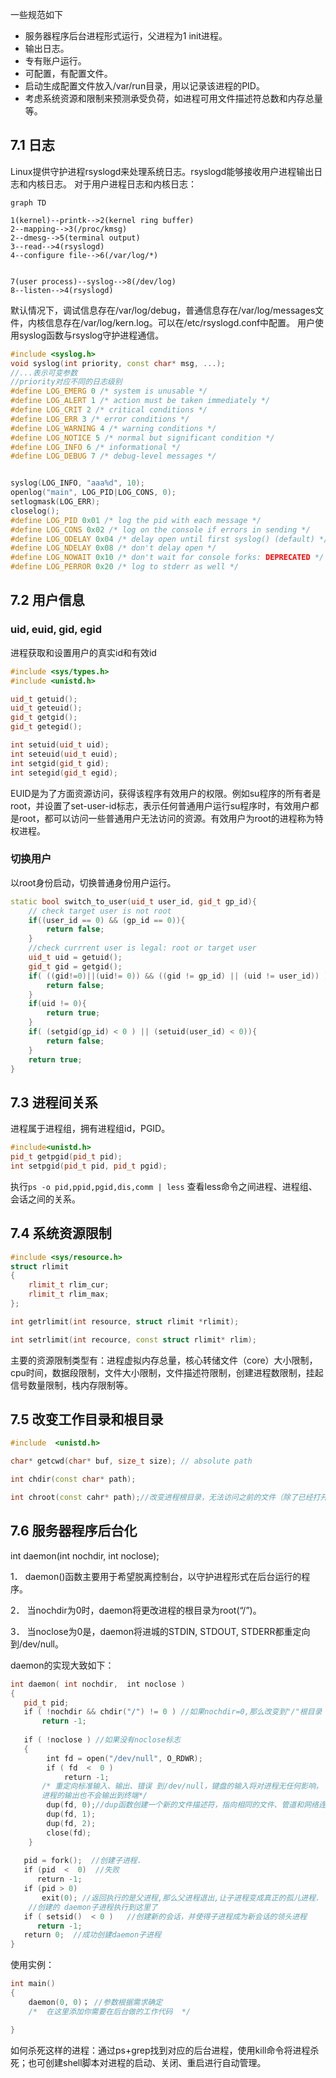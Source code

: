 一些规范如下
- 服务器程序后台进程形式运行，父进程为1 init进程。
- 输出日志。
- 专有账户运行。
- 可配置，有配置文件。
- 启动生成配置文件放入/var/run目录，用以记录该进程的PID。
- 考虑系统资源和限制来预测承受负荷，如进程可用文件描述符总数和内存总量等。
## 7.1 日志
Linux提供守护进程rsyslogd来处理系统日志。rsyslogd能够接收用户进程输出日志和内核日志。
对于用户进程日志和内核日志：
```mermaid
graph TD

1(kernel)--printk-->2(kernel ring buffer)
2--mapping-->3(/proc/kmsg)
2--dmesg-->5(terminal output)
3--read-->4(rsyslogd)
4--configure file-->6(/var/log/*)


7(user process)--syslog-->8(/dev/log)
8--listen-->4(rsyslogd)
```
默认情况下，调试信息存在/var/log/debug，普通信息存在/var/log/messages文件，内核信息存在/var/log/kern.log。可以在/etc/rsyslogd.conf中配置。
用户使用syslog函数与rsyslog守护进程通信。
```cpp
#include <syslog.h>
void syslog(int priority, const char* msg, ...);
//...表示可变参数
//priority对应不同的日志级别
#define LOG_EMERG 0 /* system is unusable */
#define LOG_ALERT 1 /* action must be taken immediately */
#define LOG_CRIT 2 /* critical conditions */
#define LOG_ERR 3 /* error conditions */
#define LOG_WARNING 4 /* warning conditions */
#define LOG_NOTICE 5 /* normal but significant condition */
#define LOG_INFO 6 /* informational */
#define LOG_DEBUG 7 /* debug-level messages */


syslog(LOG_INFO, "aaa%d", 10);
openlog("main", LOG_PID|LOG_CONS, 0);
setlogmask(LOG_ERR);
closelog();
#define LOG_PID 0x01 /* log the pid with each message */
#define LOG_CONS 0x02 /* log on the console if errors in sending */
#define LOG_ODELAY 0x04 /* delay open until first syslog() (default) */
#define LOG_NDELAY 0x08 /* don't delay open */
#define LOG_NOWAIT 0x10 /* don't wait for console forks: DEPRECATED */
#define LOG_PERROR 0x20 /* log to stderr as well */
```
## 7.2 用户信息
### uid, euid, gid, egid
进程获取和设置用户的真实id和有效id
```c++
#include <sys/types.h>
#include <unistd.h>

uid_t getuid();
uid_t geteuid();
gid_t getgid();
gid_t getegid();

int setuid(uid_t uid);
int seteuid(uid_t euid);
int setgid(gid_t gid);
int setegid(gid_t egid);

```
EUID是为了方面资源访问，获得该程序有效用户的权限。例如su程序的所有者是root，并设置了set-user-id标志，表示任何普通用户运行su程序时，有效用户都是root，都可以访问一些普通用户无法访问的资源。有效用户为root的进程称为特权进程。
### 切换用户
以root身份启动，切换普通身份用户运行。
```c++
static bool switch_to_user(uid_t user_id, gid_t gp_id){
	// check target user is not root
	if((user_id == 0) && (gp_id == 0)){
		return false;
	}
	//check currrent user is legal: root or target user
	uid_t uid = getuid();
	gid_t gid = getgid();
	if( ((gid!=0)||(uid!= 0)) && ((gid != gp_id) || (uid != user_id)) ) {
		return false;
	}
	if(uid != 0){
		return true;
	}
	if( (setgid(gp_id) < 0 ) || (setuid(user_id) < 0)){
		return false;
	}
	return true;
}
```
## 7.3 进程间关系
进程属于进程组，拥有进程组id，PGID。
```c++
#include<unistd.h>
pid_t getpgid(pid_t pid);
int setpgid(pid_t pid, pid_t pgid);

```
执行`ps -o pid,ppid,pgid,dis,comm | less` 查看less命令之间进程、进程组、会话之间的关系。
## 7.4 系统资源限制
```c++
#include <sys/resource.h>
struct rlimit
{
	rlimit_t rlim_cur;
	rlimit_t rlim_max;
};

int getrlimit(int resource, struct rlimit *rlimit);

int setrlimit(int recource, const struct rlimit* rlim);
```
主要的资源限制类型有：进程虚拟内存总量，核心转储文件（core）大小限制，cpu时间，数据段限制，文件大小限制，文件描述符限制，创建进程数限制，挂起信号数量限制，栈内存限制等。
## 7.5 改变工作目录和根目录
```c++
#include  <unistd.h>

char* getcwd(char* buf, size_t size); // absolute path

int chdir(const char* path);

int chroot(const cahr* path);//改变进程根目录，无法访问之前的文件（除了已经打开的文件描述符）

```



## 7.6 服务器程序后台化
int daemon(int nochdir, int noclose);

1． daemon()函数主要用于希望脱离控制台，以守护进程形式在后台运行的程序。

2． 当nochdir为0时，daemon将更改进程的根目录为root(“/”)。

3． 当noclose为0是，daemon将进城的STDIN, STDOUT, STDERR都重定向到/dev/null。

daemon的实现大致如下：

```cpp
int daemon( int nochdir,  int noclose )  
{  
   pid_t pid;  
   if ( !nochdir && chdir("/") != 0 ) //如果nochdir=0,那么改变到"/"根目录  
       return -1;  
     
   if ( !noclose ) //如果没有noclose标志  
   {  
        int fd = open("/dev/null", O_RDWR);   
        if ( fd  <  0 )  
            return -1;
       /* 重定向标准输入、输出、错误 到/dev/null，键盘的输入将对进程无任何影响，
       进程的输出也不会输出到终端*/
		dup(fd, 0);//dup函数创建一个新的文件描述符，指向相同的文件、管道和网络连接
		dup(fd, 1);
		dup(fd, 2);     
		close(fd);
	}  
  
   pid = fork();  //创建子进程.  
   if (pid  <  0)  //失败  
      return -1;  
   if (pid > 0)  
       exit(0); //返回执行的是父进程,那么父进程退出,让子进程变成真正的孤儿进程.  
    //创建的 daemon子进程执行到这里了  
   if ( setsid()  < 0 )   //创建新的会话，并使得子进程成为新会话的领头进程  
      return -1;  
   return 0;  //成功创建daemon子进程  
}
```

使用实例：
```cpp
int main()
{
    daemon(0, 0)； //参数根据需求确定
    /*  在这里添加你需要在后台做的工作代码  */

}
```
如何杀死这样的进程：通过ps+grep找到对应的后台进程，使用kill命令将进程杀死；也可创建shell脚本对进程的启动、关闭、重启进行自动管理。

